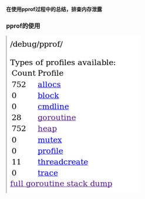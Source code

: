 **在使用pprof过程中的总结，排查内存泄露**

### pprof的使用
![title](../../../.local/static/2020/8/4/Snipaste_2020-09-03_11-17-28.1599103068236.png)
